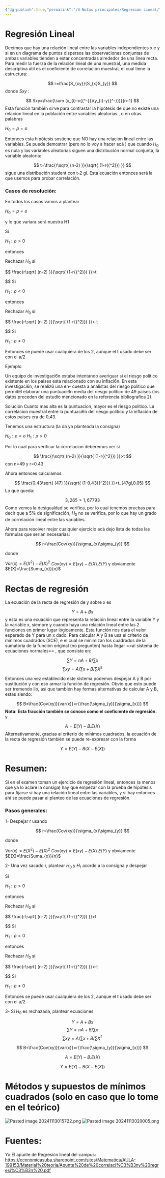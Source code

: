 ```yaml
---
{"dg-publish":true,"permalink":"/4-Notas principales/Regresión Lineal/"}
---
```


# Regresión Lineal
Decimos que hay una relación lineal entre las variables independientes x e y  si en un diagrama de puntos dispersos las observaciones conjuntas de ambas variables tienden a estar concentradas alrededor de una linea recta.  Para medir la fuerza de la relación lineal de una muestral, una medida descriptiva útil es el coeficiente de correlación muestral, el cual tiene la estructura:

$$
r=\frac{S_{xy}}{S_{x}S_{y}}
$$
donde $Sxy$ :

$$
Sxy=\frac{\sum (x_{i}-x{{^-}})(y_{i}-y{{^-}})}{n-1}
$$
Esta función también sirve para contrastar la hipótesis de que no existe una relacion lineal en la población entre variables aleatorias , o en otras palabras 

$H_{0}=\rho=o$

Entonces esta hipótesis sostiene que NO hay una relación lineal entre las variables. Se puede demostrar (pero no lo voy a hacer acá ) que cuando $H_{0}$ es nula  y las variables aleatorias siguen una distribución normal conjunta, la variable aleatoria:

$$
t=\frac{r\sqrt{ (n-2) }}{\sqrt{ (1-r{{^2}}) }}
$$
sigue una distribución student con t-2 gl. Esta ecuación entonces será la que usemos para probar correlación.

### Casos de resolución: 

En todos los casos vamos a plantear 

$H_{0}=\rho=o$

y lo que variara será nuestra H1

Si 

$H_{1}:\rho>0$

entonces 

Rechazar $H_{0}$ si 

$$
\frac{r\sqrt{ (n-2) }}{\sqrt{ (1-r{{^2}}) }}>t

$$
Si 

$H_{1}:\rho<0$

entonces 

Rechazar $H_{0}$ si 

$$
\frac{r\sqrt{ (n-2) }}{\sqrt{ (1-r{{^2}}) }}<-t

$$
Si 

$H_{1}:\rho≠0$

Entonces se puede usar cualquiera de los 2, aunque el t usado debe ser con el a/2

Ejemplo:

Un equipo de investigaci6n estaba intentando averiguar si el riesgo político existente en
los paises esta relacionado con su inflaci6n. En esta investigaci6n, se realiz6 una en-
cuesta a analistas del riesgo político que permiti6 elaborar una puntuaci6n media del
riesgo político de 49 paises (los datos proceden del estudio mencionado en la referencia
bibliografica 2).

Solución
Cuanto mas alta es la puntuacion, mayor es el riesgo politico. La correlacion muestral
entre la puntuaci6n del riesgo político y la inflación de estos paises era de 0,43.

Tenemos una estructura (la da ya planteada la consigna)

$H_{0}:\rho=o$
$H_{1}:\rho>0$

Por lo cual para verificar la correlacion deberemos ver si 

$$
\frac{r\sqrt{ (n-2) }}{\sqrt{ (1-r{{^2}}) }}>t
$$
con n=49 y r=0.43

Ahora entonces calculamos 

$$
\frac{0.43\sqrt{ (47) }}{\sqrt{ (1-0.43{{^2}}) }}>t_{47gl,0.05}
$$
Lo que queda:

$$
3,265>1,67793
$$
Como vemos la desigualdad se verifica, por lo cual tenemos pruebas para decir que a 5% de significación, $H_{0}$ no se verifica, por lo que hay un grado de correlación lineal entre las variables.

Ahora para resolver mejor cualquier ejercicio acá dejo lista de todas las formulas que serian necesarias:


$$
r=\frac{Cov(xy)}{\sigma_{x}\sigma_{y}}
$$

donde 

$Var(x)=E(X{^2})-E(X){^2}$
$Cov(xy)=E(xy)-E(X).E(Y)$
y obviamente $E(X)=\frac{Suma_{x}}{n}$


# Rectas de regresión 

La ecuación de la recta de regresión de  y sobre x es 

$$
Y=A+Bx 
$$
y esta es una ecuación que representa la relación lineal entre la variable Y y la variable x, siempre y cuando haya una relación lineal entre las 2 funciones en primer lugar lógicamente. Esta función nos dará el valor esperado de Y para un x dado. Para calcular A y B se usa el criterio de mínimos cuadrados (SCE), e el cual se minimizan los cuadrados de la sumatoria de la función original (no pregunten) hasta llegar ==al sistema de ecuaciones normales== , que consiste en:

$$
\sum Y=nA+B/\sum x
$$
$$
\sum xy=A/\sum x+B/\sum X{{^2}}
$$

Entonces una vez establecido este sistema podemos despejar A y B por sustitución y con eso armar la función de regresión. Obvio que esto puede ser tremendo lio, así que también hay formas alternativas de calcular A y B, estas siendo:

$$
B=\frac{Cov(xy)}{var(x)}=r{\frac{\sigma_{y}}{\sigma_{x}}}
$$
**Nota: Esta fracción también se conoce como el coeficiente de regresión.** 
y 


$$
A=E(Y)-B.E(X)
$$
Alternativamente, gracias al criterio de mínimos cuadrados,  la ecuación de la recta de regresión también se puede re-expresar con la forma 

$$
Y= E(Y)-B(X-E(X))
$$
# Resumen:

Si en el examen toman un ejercicio de regresión lineal, entonces (a menos que ya lo aclare la consiga) hay que empezar con la prueba de hipótesis para fijarse si hay una relación lineal entre las variables, y si hay entonces ahí se puede pasar al planteo de las ecuaciones de regresión. 

### Pasos generales:

1- Despejar r usando 


$$
r=\frac{Cov(xy)}{\sigma_{x}\sigma_{y}}
$$

donde 

$Var(x)=E(X{^2})-E(X){^2}$
$Cov(xy)=E(xy)-E(X).E(Y)$
y obviamente $E(X)=\frac{Suma_{x}}{n}$

2- Una vez sacado r, plantear $H_{0}$ y $H_{1}$ acorde a la consigna y despejar 

Si 

$H_{1}:\rho>0$

entonces 

Rechazar $H_{0}$ si 

$$
\frac{r\sqrt{ (n-2) }}{\sqrt{ (1-r{{^2}}) }}>t

$$
Si 

$H_{1}:\rho<0$

entonces 

Rechazar $H_{0}$ si 

$$
\frac{r\sqrt{ (n-2) }}{\sqrt{ (1-r{{^2}}) }}<-t

$$
Si 

$H_{1}:\rho≠0$

Entonces se puede usar cualquiera de los 2, aunque el t usado debe ser con el a/2

3- Si $H_{0}$ es rechazada, plantear ecuaciones 

$$
Y=A+Bx 
$$
$$
\sum Y=nA+B/\sum x
$$
$$
\sum xy=A/\sum x+B/\sum X{{^2}}
$$

$$
B=\frac{Cov(xy)}{var(x)}=r{\frac{\sigma_{y}}{\sigma_{x}}}
$$

$$
A=E(Y)-B.E(X)
$$


$$
Y= E(Y)-B(X-E(X))
$$
# Métodos y supuestos de mínimos cuadrados (solo en caso que lo tome en el teórico)

![Pasted image 20241113015722.png](/img/user/0-Imagenes/Pasted%20image%2020241113015722.png)
![Pasted image 20241113020005.png](/img/user/0-Imagenes/Pasted%20image%2020241113020005.png)

# Fuentes:

Yo
El apunte de Regresión lineal del campus: https://economicasuba.sharepoint.com/sites/Matematica/AULA-199153/Material%20teoria/Apunte%20de%20correlaci%C3%B3ny%20regresi%C3%B3n%20.pdf
